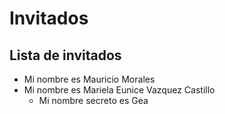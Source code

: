 # Invitados
## Lista de invitados
* Mi nombre es Mauricio Morales
* Mi nombre es Mariela Eunice Vazquez Castillo
    * Mi nombre secreto es Gea